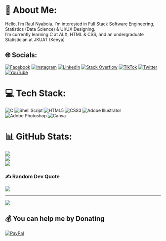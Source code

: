 # 💫 About Me:
Hello, I’m Raul Nyabola. I’m interested in Full Stack Software Engineering, Statistics (Data Science) & UI/UX Designing.<br>I’m currently learning C at ALX, HTML & CSS, and an undergraduate Statistician at JKUAT (Kenya)


## 🌐 Socials:
[![Facebook](https://img.shields.io/badge/Facebook-%231877F2.svg?logo=Facebook&logoColor=white)](https://facebook.com/raulnyabola) [![Instagram](https://img.shields.io/badge/Instagram-%23E4405F.svg?logo=Instagram&logoColor=white)](https://instagram.com/raulnyabola) [![LinkedIn](https://img.shields.io/badge/LinkedIn-%230077B5.svg?logo=linkedin&logoColor=white)](https://linkedin.com/in/raulnyabola) [![Stack Overflow](https://img.shields.io/badge/-Stackoverflow-FE7A16?logo=stack-overflow&logoColor=white)](https://stackoverflow.com/users/20838963) [![TikTok](https://img.shields.io/badge/TikTok-%23000000.svg?logo=TikTok&logoColor=white)](https://tiktok.com/@raulnyabola) [![Twitter](https://img.shields.io/badge/Twitter-%231DA1F2.svg?logo=Twitter&logoColor=white)](https://twitter.com/raulnyabola) [![YouTube](https://img.shields.io/badge/YouTube-%23FF0000.svg?logo=YouTube&logoColor=white)](https://www.youtube.com/@raulnyabola) 

# 💻 Tech Stack:
![C](https://img.shields.io/badge/c-%2300599C.svg?style=for-the-badge&logo=c&logoColor=white) ![Shell Script](https://img.shields.io/badge/shell_script-%23121011.svg?style=for-the-badge&logo=gnu-bash&logoColor=white) ![HTML5](https://img.shields.io/badge/html5-%23E34F26.svg?style=for-the-badge&logo=html5&logoColor=white) ![CSS3](https://img.shields.io/badge/css3-%231572B6.svg?style=for-the-badge&logo=css3&logoColor=white) ![Adobe Illustrator](https://img.shields.io/badge/adobeillustrator-%23FF9A00.svg?style=for-the-badge&logo=adobeillustrator&logoColor=white) ![Adobe Photoshop](https://img.shields.io/badge/adobephotoshop-%2331A8FF.svg?style=for-the-badge&logo=adobephotoshop&logoColor=white) ![Canva](https://img.shields.io/badge/Canva-%2300C4CC.svg?style=for-the-badge&logo=Canva&logoColor=white)
# 📊 GitHub Stats:
![](https://github-readme-stats.vercel.app/api?username=raulnyabola&theme=dark&hide_border=false&include_all_commits=true&count_private=true)<br/>
![](https://github-readme-streak-stats.herokuapp.com/?user=raulnyabola&theme=dark&hide_border=false)<br/>
![](https://github-readme-stats.vercel.app/api/top-langs/?username=raulnyabola&theme=dark&hide_border=false&include_all_commits=true&count_private=true&layout=compact)

### ✍️ Random Dev Quote
![](https://quotes-github-readme.vercel.app/api?type=vetical&theme=dark)

---
[![](https://visitcount.itsvg.in/api?id=raulnyabola&icon=0&color=0)](https://visitcount.itsvg.in)

  ## 💰 You can help me by Donating
  [![PayPal](https://img.shields.io/badge/PayPal-00457C?style=for-the-badge&logo=paypal&logoColor=white)](https://paypal.me/raulnyabola) 

  
<!-- Proudly created with GPRM ( https://gprm.itsvg.in ) -->
